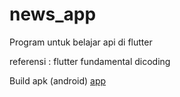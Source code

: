 # news_app

Program untuk belajar api di flutter

referensi : flutter fundamental dicoding

Build apk (android) [app](https://drive.google.com/file/d/1Oi_iN7wcN140k-r2xEwMYhQnzDAhbFUg/view?usp=sharing)
